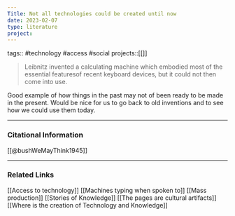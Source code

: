 ```yaml
---
Title: Not all technologies could be created until now
date: 2023-02-07
type: literature
project:
---
```

tags:: #technology #access #social
projects::[[]]

> Leibnitz invented a calculating machine which embodied most of the essential featuresof recent keyboard devices, but it could not then come into use.

Good example of how things in the past may not of been ready to be made in the present. Would be nice for us to go back to old inventions and to see how we could use them today.

---
### Citational Information

[[@bushWeMayThink1945]]

---

### Related Links

[[Access to technology]]
[[Machines typing when spoken to]]
[[Mass production]]
[[Stories of Knowledge]]
[[The pages are cultural artifacts]]
[[Where is the creation of Technology and Knowledge]]